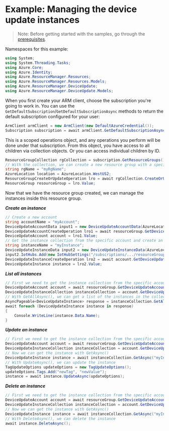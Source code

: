 # Example: Managing the device update instances

>Note: Before getting started with the samples, go through the [prerequisites](https://github.com/Azure/azure-sdk-for-net/tree/main/sdk/resourcemanager/Azure.ResourceManager#prerequisites).

Namespaces for this example:
```C# Snippet:Manage_Instances_Namespaces
using System;
using System.Threading.Tasks;
using Azure.Core;
using Azure.Identity;
using Azure.ResourceManager.Resources;
using Azure.ResourceManager.Resources.Models;
using Azure.ResourceManager.DeviceUpdate;
using Azure.ResourceManager.DeviceUpdate.Models;
```

When you first create your ARM client, choose the subscription you're going to work in. You can use the `GetDefaultSubscription`/`GetDefaultSubscriptionAsync` methods to return the default subscription configured for your user:

```C# Snippet:Readme_DefaultSubscription
ArmClient armClient = new ArmClient(new DefaultAzureCredential());
Subscription subscription = await armClient.GetDefaultSubscriptionAsync();
```

This is a scoped operations object, and any operations you perform will be done under that subscription. From this object, you have access to all children via collection objects. Or you can access individual children by ID.

```C# Snippet:Readme_GetResourceGroupCollection
ResourceGroupCollection rgCollection = subscription.GetResourceGroups();
// With the collection, we can create a new resource group with a specific name
string rgName = "myRgName";
AzureLocation location = AzureLocation.WestUS2;
ResourceGroupCreateOrUpdateOperation lro = await rgCollection.CreateOrUpdateAsync(rgName, new ResourceGroupData(location));
ResourceGroup resourceGroup = lro.Value;
```

Now that we have the resource group created, we can manage the instances inside this resource group.

***Create an instance***

```C# Snippet:Managing_Instances_CreateAnInstance
// Create a new account
string accountName = "myAccount";
DeviceUpdateAccountData input1 = new DeviceUpdateAccountData(AzureLocation.WestUS2);
DeviceUpdateAccountCreateOperation lro1 = await resourceGroup.GetDeviceUpdateAccounts().CreateOrUpdateAsync(accountName, input1);
DeviceUpdateAccount account = lro1.Value;
// Get the instance collection from the specific account and create an instance
string instanceName = "myInstance";
DeviceUpdateInstanceData input2 = new DeviceUpdateInstanceData(AzureLocation.WestUS2);
input2.IotHubs.Add(new IotHubSettings("/subscriptions/.../resourceGroups/.../providers/Microsoft.Devices/IotHubs/..."));
DeviceUpdateInstanceCreateOperation lro2 = await account.GetDeviceUpdateInstances().CreateOrUpdateAsync(instanceName, input2);
DeviceUpdateInstance instance = lro2.Value;
```

***List all instances***

```C# Snippet:Managing_Instances_ListAllInstances
// First we need to get the instance collection from the specific account
DeviceUpdateAccount account = await resourceGroup.GetDeviceUpdateAccounts().GetAsync("myAccount");
DeviceUpdateInstanceCollection instanceCollection = account.GetDeviceUpdateInstances();
// With GetAllAsync(), we can get a list of the instances in the collection
AsyncPageable<DeviceUpdateInstance> response = instanceCollection.GetAllAsync();
await foreach (DeviceUpdateInstance instance in response)
{
    Console.WriteLine(instance.Data.Name);
}
```

***Update an instance***

```C# Snippet:Managing_Instances_UpdateAnInstance
// First we need to get the instance collection from the specific account
DeviceUpdateAccount account = await resourceGroup.GetDeviceUpdateAccounts().GetAsync("myAccount");
DeviceUpdateInstanceCollection instanceCollection = account.GetDeviceUpdateInstances();
// Now we can get the instance with GetAsync()
DeviceUpdateInstance instance = await instanceCollection.GetAsync("myInstance");
// With UpdateAsync(), we can update the instance
TagUpdateOptions updateOptions = new TagUpdateOptions();
updateOptions.Tags.Add("newTag", "newValue");
instance = await instance.UpdateAsync(updateOptions);
```

***Delete an instance***

```C# Snippet:Managing_Instances_DeleteAnInstance
// First we need to get the instance collection from the specific account
DeviceUpdateAccount account = await resourceGroup.GetDeviceUpdateAccounts().GetAsync("myAccount");
DeviceUpdateInstanceCollection instanceCollection = account.GetDeviceUpdateInstances();
// Now we can get the instance with GetAsync()
DeviceUpdateInstance instance = await instanceCollection.GetAsync("myInstance");
// With DeleteAsync(), we can delete the instance
await instance.DeleteAsync();
```
